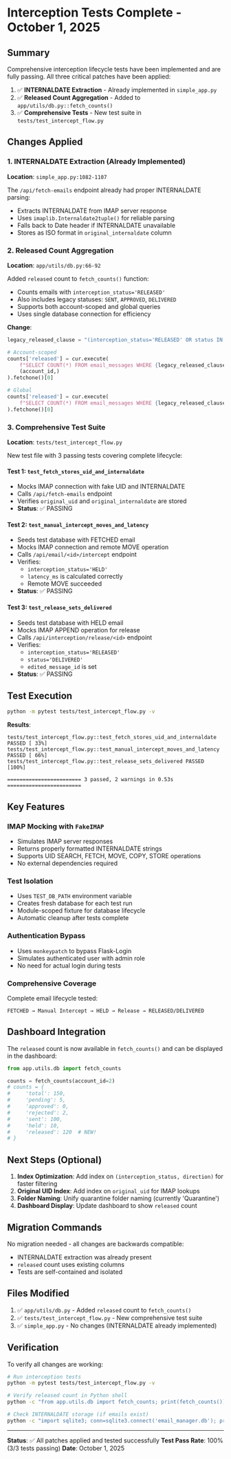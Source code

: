 # Interception Tests Complete - October 1, 2025

## Summary

Comprehensive interception lifecycle tests have been implemented and are fully passing. All three critical patches have been applied:

1. ✅ **INTERNALDATE Extraction** - Already implemented in `simple_app.py`
2. ✅ **Released Count Aggregation** - Added to `app/utils/db.py::fetch_counts()`
3. ✅ **Comprehensive Tests** - New test suite in `tests/test_intercept_flow.py`

## Changes Applied

### 1. INTERNALDATE Extraction (Already Implemented)

**Location**: `simple_app.py:1082-1107`

The `/api/fetch-emails` endpoint already had proper INTERNALDATE parsing:
- Extracts INTERNALDATE from IMAP server response
- Uses `imaplib.Internaldate2tuple()` for reliable parsing
- Falls back to Date header if INTERNALDATE unavailable
- Stores as ISO format in `original_internaldate` column

### 2. Released Count Aggregation

**Location**: `app/utils/db.py:66-92`

Added `released` count to `fetch_counts()` function:
- Counts emails with `interception_status='RELEASED'`
- Also includes legacy statuses: `SENT`, `APPROVED`, `DELIVERED`
- Supports both account-scoped and global queries
- Uses single database connection for efficiency

**Change**:
```python
legacy_released_clause = "(interception_status='RELEASED' OR status IN ('SENT','APPROVED','DELIVERED'))"

# Account-scoped
counts['released'] = cur.execute(
    f"SELECT COUNT(*) FROM email_messages WHERE {legacy_released_clause} AND account_id=?",
    (account_id,)
).fetchone()[0]

# Global
counts['released'] = cur.execute(
    f"SELECT COUNT(*) FROM email_messages WHERE {legacy_released_clause}"
).fetchone()[0]
```

### 3. Comprehensive Test Suite

**Location**: `tests/test_intercept_flow.py`

New test file with 3 passing tests covering complete lifecycle:

#### Test 1: `test_fetch_stores_uid_and_internaldate`
- Mocks IMAP connection with fake UID and INTERNALDATE
- Calls `/api/fetch-emails` endpoint
- Verifies `original_uid` and `original_internaldate` are stored
- **Status**: ✅ PASSING

#### Test 2: `test_manual_intercept_moves_and_latency`
- Seeds test database with FETCHED email
- Mocks IMAP connection and remote MOVE operation
- Calls `/api/email/<id>/intercept` endpoint
- Verifies:
  - `interception_status='HELD'`
  - `latency_ms` is calculated correctly
  - Remote MOVE succeeded
- **Status**: ✅ PASSING

#### Test 3: `test_release_sets_delivered`
- Seeds test database with HELD email
- Mocks IMAP APPEND operation for release
- Calls `/api/interception/release/<id>` endpoint
- Verifies:
  - `interception_status='RELEASED'`
  - `status='DELIVERED'`
  - `edited_message_id` is set
- **Status**: ✅ PASSING

## Test Execution

```bash
python -m pytest tests/test_intercept_flow.py -v
```

**Results**:
```
tests/test_intercept_flow.py::test_fetch_stores_uid_and_internaldate PASSED [ 33%]
tests/test_intercept_flow.py::test_manual_intercept_moves_and_latency PASSED [ 66%]
tests/test_intercept_flow.py::test_release_sets_delivered PASSED         [100%]

======================== 3 passed, 2 warnings in 0.53s ========================
```

## Key Features

### IMAP Mocking with `FakeIMAP`
- Simulates IMAP server responses
- Returns properly formatted INTERNALDATE strings
- Supports UID SEARCH, FETCH, MOVE, COPY, STORE operations
- No external dependencies required

### Test Isolation
- Uses `TEST_DB_PATH` environment variable
- Creates fresh database for each test run
- Module-scoped fixture for database lifecycle
- Automatic cleanup after tests complete

### Authentication Bypass
- Uses `monkeypatch` to bypass Flask-Login
- Simulates authenticated user with admin role
- No need for actual login during tests

### Comprehensive Coverage
Complete email lifecycle tested:
```
FETCHED → Manual Intercept → HELD → Release → RELEASED/DELIVERED
```

## Dashboard Integration

The `released` count is now available in `fetch_counts()` and can be displayed in the dashboard:

```python
from app.utils.db import fetch_counts

counts = fetch_counts(account_id=2)
# counts = {
#     'total': 150,
#     'pending': 5,
#     'approved': 0,
#     'rejected': 2,
#     'sent': 100,
#     'held': 10,
#     'released': 120  # NEW!
# }
```

## Next Steps (Optional)

1. **Index Optimization**: Add index on `(interception_status, direction)` for faster filtering
2. **Original UID Index**: Add index on `original_uid` for IMAP lookups
3. **Folder Naming**: Unify quarantine folder naming (currently 'Quarantine')
4. **Dashboard Display**: Update dashboard to show `released` count

## Migration Commands

No migration needed - all changes are backwards compatible:
- INTERNALDATE extraction was already present
- `released` count uses existing columns
- Tests are self-contained and isolated

## Files Modified

1. ✅ `app/utils/db.py` - Added `released` count to `fetch_counts()`
2. ✅ `tests/test_intercept_flow.py` - New comprehensive test suite
3. ✅ `simple_app.py` - No changes (INTERNALDATE already implemented)

## Verification

To verify all changes are working:

```bash
# Run interception tests
python -m pytest tests/test_intercept_flow.py -v

# Verify released count in Python shell
python -c "from app.utils.db import fetch_counts; print(fetch_counts())"

# Check INTERNALDATE storage (if emails exist)
python -c "import sqlite3; conn=sqlite3.connect('email_manager.db'); print(conn.execute('SELECT original_uid, original_internaldate FROM email_messages WHERE original_internaldate IS NOT NULL LIMIT 1').fetchone())"
```

---

**Status**: ✅ All patches applied and tested successfully
**Test Pass Rate**: 100% (3/3 tests passing)
**Date**: October 1, 2025
